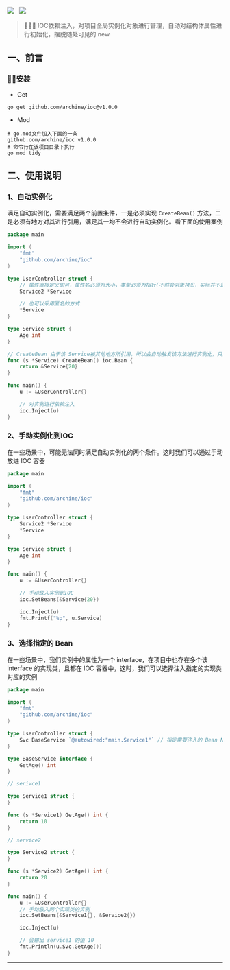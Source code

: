 ![](https://img.shields.io/badge/version-v1.0.0-green.svg) &nbsp; ![](https://img.shields.io/badge/builder-success-green.svg) &nbsp;

> 📢📢📢 IOC依赖注入，对项目全局实例化对象进行管理，自动对结构体属性进行初始化，摆脱随处可见的 new

## 一、前言

### 🚀🚀安装

- Get

```shell
go get github.com/archine/ioc@v1.0.0
```

- Mod

```shell
# go.mod文件加入下面的一条
github.com/archine/ioc v1.0.0
# 命令行在该项目目录下执行
go mod tidy
```

## 二、使用说明

### 1、自动实例化

满足自动实例化，需要满足两个前置条件，一是必须实现 ``CreateBean()`` 方法，二是必须有地方对其进行引用，满足其一均不会进行自动实例化。看下面的使用案例

```go
package main

import (
	"fmt"
	"github.com/archine/ioc"
)

type UserController struct {
	// 属性直接定义即可，属性名必须为大小，类型必须为指针(不然会对象拷贝，实际并不是同一个实例，避免出现这个问题,IOC内部直接拒绝非指针的属性进行注入)
	Service2 *Service

	// 也可以采用匿名的方式
	*Service
}

type Service struct {
	Age int
}

// CreateBean 由于该 Service被其他地方所引用，所以会自动触发该方法进行实例化，只会触发一次
func (s *Service) CreateBean() ioc.Bean {
	return &Service{20}
}

func main() {
	u := &UserController{}

	// 对实例进行依赖注入
	ioc.Inject(u)
}
```

### 2、手动实例化到IOC

在一些场景中，可能无法同时满足自动实例化的两个条件。这时我们可以通过手动放进 IOC 容器

```go
package main

import (
	"fmt"
	"github.com/archine/ioc"
)

type UserController struct {
	Service2 *Service
	*Service
}

type Service struct {
	Age int
}

func main() {
	u := &UserController{}

	// 手动放入实例到IOC
	ioc.SetBeans(&Service{20})

	ioc.Inject(u)
	fmt.Printf("%p", u.Service)
}
```

### 3、选择指定的 Bean
在一些场景中，我们实例中的属性为一个 interface，在项目中也存在多个该 interface 的实现类，且都在 IOC 容器中，这时，我们可以选择注入指定的实现类对应的实例
```go
package main

import (
	"fmt"
	"github.com/archine/ioc"
)

type UserController struct {
	Svc BaseService `@autowired:"main.Service1"` // 指定需要注入的 Bean Name，名称为 包名.结构体名
}

type BaseService interface {
	GetAge() int
}

// serivce1

type Service1 struct {
}

func (s *Service1) GetAge() int {
	return 10
}

// service2

type Service2 struct {
}

func (s *Service2) GetAge() int {
	return 20
}

func main() {
	u := &UserController{}
	// 手动放入两个实现类的实例
	ioc.SetBeans(&Service1{}, &Service2{})

	ioc.Inject(u)

	// 会输出 service1 的值 10
	fmt.Println(u.Svc.GetAge())
}
```
---